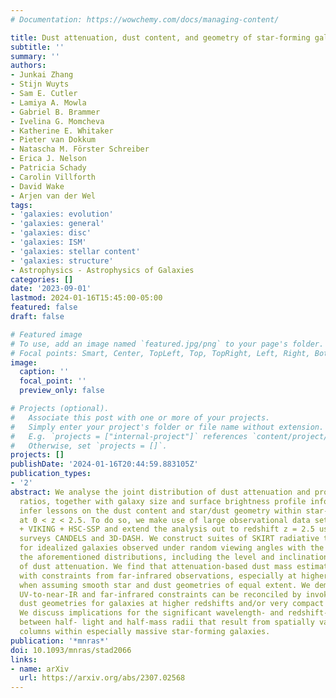```yaml
---
# Documentation: https://wowchemy.com/docs/managing-content/

title: Dust attenuation, dust content, and geometry of star-forming galaxies
subtitle: ''
summary: ''
authors:
- Junkai Zhang
- Stijn Wuyts
- Sam E. Cutler
- Lamiya A. Mowla
- Gabriel B. Brammer
- Ivelina G. Momcheva
- Katherine E. Whitaker
- Pieter van Dokkum
- Natascha M. Förster Schreiber
- Erica J. Nelson
- Patricia Schady
- Carolin Villforth
- David Wake
- Arjen van der Wel
tags:
- 'galaxies: evolution'
- 'galaxies: general'
- 'galaxies: disc'
- 'galaxies: ISM'
- 'galaxies: stellar content'
- 'galaxies: structure'
- Astrophysics - Astrophysics of Galaxies
categories: []
date: '2023-09-01'
lastmod: 2024-01-16T15:45:00-05:00
featured: false
draft: false

# Featured image
# To use, add an image named `featured.jpg/png` to your page's folder.
# Focal points: Smart, Center, TopLeft, Top, TopRight, Left, Right, BottomLeft, Bottom, BottomRight.
image:
  caption: ''
  focal_point: ''
  preview_only: false

# Projects (optional).
#   Associate this post with one or more of your projects.
#   Simply enter your project's folder or file name without extension.
#   E.g. `projects = ["internal-project"]` references `content/project/deep-learning/index.md`.
#   Otherwise, set `projects = []`.
projects: []
publishDate: '2024-01-16T20:44:59.883105Z'
publication_types:
- '2'
abstract: We analyse the joint distribution of dust attenuation and projected axis
  ratios, together with galaxy size and surface brightness profile information, to
  infer lessons on the dust content and star/dust geometry within star-forming galaxies
  at 0 < z < 2.5. To do so, we make use of large observational data sets from KiDS
  + VIKING + HSC-SSP and extend the analysis out to redshift z = 2.5 using the HST
  surveys CANDELS and 3D-DASH. We construct suites of SKIRT radiative transfer models
  for idealized galaxies observed under random viewing angles with the aim of reproducing
  the aforementioned distributions, including the level and inclination dependence
  of dust attenuation. We find that attenuation-based dust mass estimates are at odds
  with constraints from far-infrared observations, especially at higher redshifts,
  when assuming smooth star and dust geometries of equal extent. We demonstrate that
  UV-to-near-IR and far-infrared constraints can be reconciled by invoking clumpier
  dust geometries for galaxies at higher redshifts and/or very compact dust cores.
  We discuss implications for the significant wavelength- and redshift-dependent differences
  between half- light and half-mass radii that result from spatially varying dust
  columns within especially massive star-forming galaxies.
publication: '*mnras*'
doi: 10.1093/mnras/stad2066
links:
- name: arXiv
  url: https://arxiv.org/abs/2307.02568
---
```

